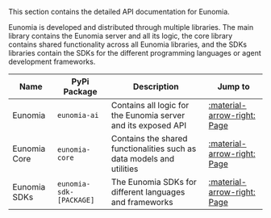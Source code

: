 This section contains the detailed API documentation for Eunomia.

Eunomia is developed and distributed through multiple libraries. The main library contains the Eunomia server and all its logic, the core library contains shared functionality across all Eunomia libraries, and the SDKs libraries contain the SDKs for the different programming languages or agent development frameworks.

| Name         | PyPi Package            | Description                                                           | Jump to                                        |
| ------------ | ----------------------- | --------------------------------------------------------------------- | ---------------------------------------------- |
| Eunomia      | `eunomia-ai`            | Contains all logic for the Eunomia server and its exposed API         | [:material-arrow-right: Page](./main/index.md) |
| Eunomia Core | `eunomia-core`          | Contains the shared functionalities such as data models and utilities | [:material-arrow-right: Page](./core/index.md) |
| Eunomia SDKs | `eunomia-sdk-[PACKAGE]` | The Eunomia SDKs for different languages and frameworks               | [:material-arrow-right: Page](./sdks/index.md) |
